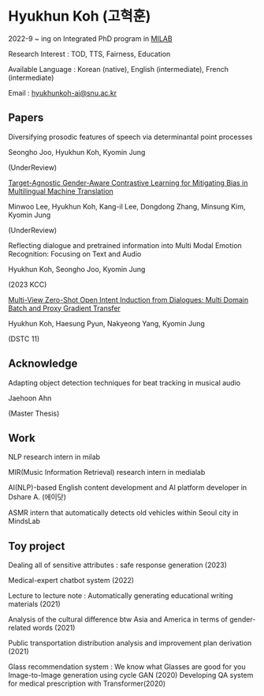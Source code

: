 # Hyukhun Koh (고혁훈)
2022-9 ~ ing on Integrated PhD program in [MILAB](http://milab.snu.ac.kr/)

Research Interest : TOD, TTS, Fairness, Education

Available Language : Korean (native), English (intermediate), French (intermediate)

Email : hyukhunkoh-ai@snu.ac.kr

## Papers
Diversifying prosodic features of speech via determinantal point processes

Seongho Joo, Hyukhun Koh, Kyomin Jung

(UnderReview)

[Target-Agnostic Gender-Aware Contrastive Learning for Mitigating Bias in Multilingual Machine Translation](https://arxiv.org/abs/2305.14016)

Minwoo Lee, Hyukhun Koh, Kang-il Lee, Dongdong Zhang, Minsung Kim, Kyomin Jung

(UnderReview)

Reflecting dialogue and pretrained information into Multi Modal Emotion Recognition: Focusing on Text and Audio

Hyukhun Koh, Seongho Joo, Kyomin Jung

(2023 KCC)

[Multi-View Zero-Shot Open Intent Induction from Dialogues: Multi Domain Batch and Proxy Gradient Transfer ](https://arxiv.org/abs/2303.13099)

Hyukhun Koh, Haesung Pyun, Nakyeong Yang, Kyomin Jung

(DSTC 11)




## Acknowledge
Adapting object detection techniques for beat tracking in musical audio 

Jaehoon Ahn

(Master Thesis)



## Work
NLP research intern in milab

MIR(Music Information Retrieval) research intern in medialab

AI(NLP)-based English content development and AI platform developer in Dshare A. (에이닷)

ASMR intern that automatically detects old vehicles within Seoul city in MindsLab

## Toy project
Dealing all of sensitive attributes : safe response generation (2023)

Medical-expert chatbot system (2022)

Lecture to lecture note : Automatically generating educational writing materials (2021)

Analysis of the cultural difference btw Asia and America in terms of gender-related words (2021)

Public transportation distribution analysis and improvement plan derivation (2021)

Glass recommendation system : We know what Glasses are good for you Image-to-Image generation using cycle GAN (2020)
Developing QA system for medical prescription with Transformer(2020)
